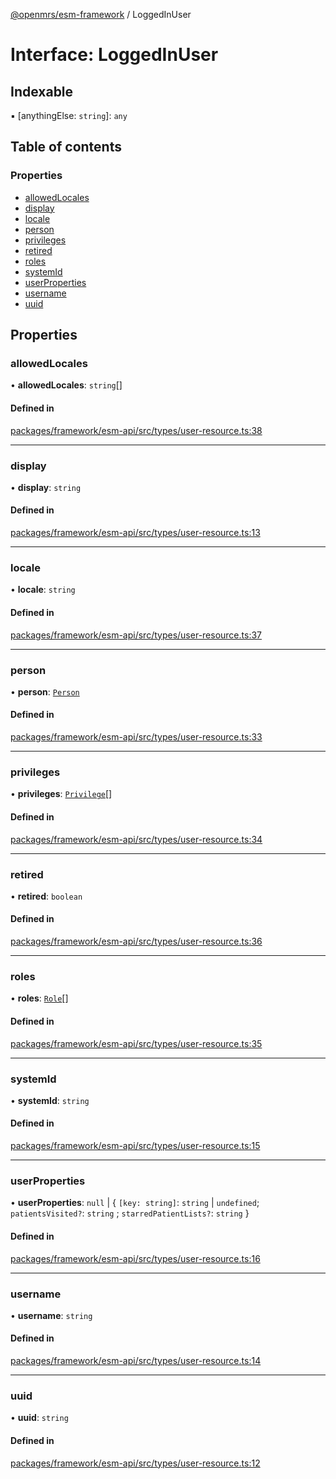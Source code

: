 [@openmrs/esm-framework](../API.md) / LoggedInUser

# Interface: LoggedInUser

## Indexable

▪ [anythingElse: `string`]: `any`

## Table of contents

### Properties

- [allowedLocales](LoggedInUser.md#allowedlocales)
- [display](LoggedInUser.md#display)
- [locale](LoggedInUser.md#locale)
- [person](LoggedInUser.md#person)
- [privileges](LoggedInUser.md#privileges)
- [retired](LoggedInUser.md#retired)
- [roles](LoggedInUser.md#roles)
- [systemId](LoggedInUser.md#systemid)
- [userProperties](LoggedInUser.md#userproperties)
- [username](LoggedInUser.md#username)
- [uuid](LoggedInUser.md#uuid)

## Properties

### allowedLocales

• **allowedLocales**: `string`[]

#### Defined in

[packages/framework/esm-api/src/types/user-resource.ts:38](https://github.com/openmrs/openmrs-esm-core/blob/main/packages/framework/esm-api/src/types/user-resource.ts#L38)

___

### display

• **display**: `string`

#### Defined in

[packages/framework/esm-api/src/types/user-resource.ts:13](https://github.com/openmrs/openmrs-esm-core/blob/main/packages/framework/esm-api/src/types/user-resource.ts#L13)

___

### locale

• **locale**: `string`

#### Defined in

[packages/framework/esm-api/src/types/user-resource.ts:37](https://github.com/openmrs/openmrs-esm-core/blob/main/packages/framework/esm-api/src/types/user-resource.ts#L37)

___

### person

• **person**: [`Person`](Person.md)

#### Defined in

[packages/framework/esm-api/src/types/user-resource.ts:33](https://github.com/openmrs/openmrs-esm-core/blob/main/packages/framework/esm-api/src/types/user-resource.ts#L33)

___

### privileges

• **privileges**: [`Privilege`](Privilege.md)[]

#### Defined in

[packages/framework/esm-api/src/types/user-resource.ts:34](https://github.com/openmrs/openmrs-esm-core/blob/main/packages/framework/esm-api/src/types/user-resource.ts#L34)

___

### retired

• **retired**: `boolean`

#### Defined in

[packages/framework/esm-api/src/types/user-resource.ts:36](https://github.com/openmrs/openmrs-esm-core/blob/main/packages/framework/esm-api/src/types/user-resource.ts#L36)

___

### roles

• **roles**: [`Role`](Role.md)[]

#### Defined in

[packages/framework/esm-api/src/types/user-resource.ts:35](https://github.com/openmrs/openmrs-esm-core/blob/main/packages/framework/esm-api/src/types/user-resource.ts#L35)

___

### systemId

• **systemId**: `string`

#### Defined in

[packages/framework/esm-api/src/types/user-resource.ts:15](https://github.com/openmrs/openmrs-esm-core/blob/main/packages/framework/esm-api/src/types/user-resource.ts#L15)

___

### userProperties

• **userProperties**: ``null`` \| { `[key: string]`: `string` \| `undefined`; `patientsVisited?`: `string` ; `starredPatientLists?`: `string`  }

#### Defined in

[packages/framework/esm-api/src/types/user-resource.ts:16](https://github.com/openmrs/openmrs-esm-core/blob/main/packages/framework/esm-api/src/types/user-resource.ts#L16)

___

### username

• **username**: `string`

#### Defined in

[packages/framework/esm-api/src/types/user-resource.ts:14](https://github.com/openmrs/openmrs-esm-core/blob/main/packages/framework/esm-api/src/types/user-resource.ts#L14)

___

### uuid

• **uuid**: `string`

#### Defined in

[packages/framework/esm-api/src/types/user-resource.ts:12](https://github.com/openmrs/openmrs-esm-core/blob/main/packages/framework/esm-api/src/types/user-resource.ts#L12)
